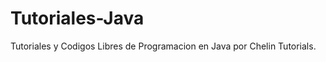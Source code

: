 Tutoriales-Java
===============

Tutoriales y Codigos Libres de Programacion en Java por Chelin Tutorials.

